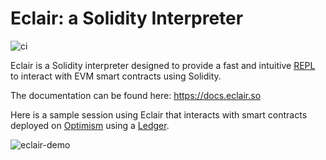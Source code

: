 # Eclair: a Solidity Interpreter

![ci](https://github.com/danhper/eclair/actions/workflows/ci.yml/badge.svg)

Eclair is a Solidity interpreter designed to provide a fast and intuitive [REPL](https://en.wikipedia.org/wiki/Read%E2%80%93eval%E2%80%93print_loop)
to interact with EVM smart contracts using Solidity.

The documentation can be found here: https://docs.eclair.so

Here is a sample session using Eclair that interacts with smart contracts deployed on [Optimism](https://optimism.io/) using a [Ledger](https://www.ledger.com/).

![eclair-demo](https://github.com/user-attachments/assets/27b342a7-9a79-4943-aeaf-4e198dc4b173)
